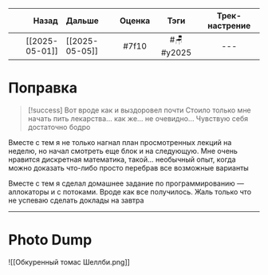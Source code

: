 |          Назад | Дальше         | Оценка |    Тэги     | Трек-настрение |
| --------------:|:-------------- |:------:|:-----------:|:--------------:|
| [[2025-05-01]] | [[2025-05-05]] | #7f10  | #🪑  #y2025 |      ---       |

# Поправка
> [!success] Вот вроде как и выздоровел почти
> Стоило только мне начать пить лекарства... как же... не очевидно...
> Чувствую себя достаточно бодро

Вместе с тем я не только нагнал план просмотренных лекций на неделю, но начал смотреть еще блок и на следующую. Мне очень нравится дискретная математика, такой... необычный опыт, когда можно доказать что-либо просто перебрав все возможные варианты

Вместе с тем я сделал домашнее задание по программированию — аллокаторы и с потоками. Вроде как все получилось. Жаль только что не успеваю сделать доклады на завтра

---

# Photo Dump

![[Обкуренный томас Шеллби.png]]
